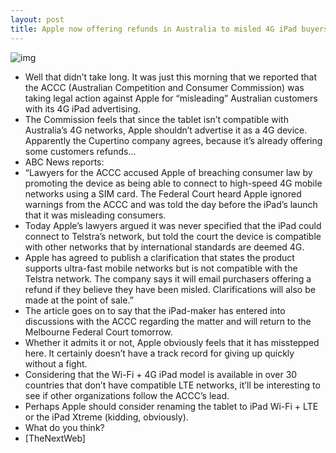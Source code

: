 ```yaml
---
layout: post
title: Apple now offering refunds in Australia to misled 4G iPad buyers
---
```

![img](http://media.idownloadblog.com/wp-content/uploads/2012/03/LTE-iPad-3-.png)
* Well that didn’t take long. It was just this morning that we reported that the ACCC (Australian Competition and Consumer Commission) was taking legal action against Apple for “misleading” Australian customers with its 4G iPad advertising.
* The Commission feels that since the tablet isn’t compatible with Australia’s 4G networks, Apple shouldn’t advertise it as a 4G device. Apparently the Cupertino company agrees, because it’s already offering some customers refunds…
* ABC News reports:
* “Lawyers for the ACCC accused Apple of breaching consumer law by promoting the device as being able to connect to high-speed 4G mobile networks using a SIM card. The Federal Court heard Apple ignored warnings from the ACCC and was told the day before the iPad’s launch that it was misleading consumers.
* Today Apple’s lawyers argued it was never specified that the iPad could connect to Telstra’s network, but told the court the device is compatible with other networks that by international standards are deemed 4G.
* Apple has agreed to publish a clarification that states the product supports ultra-fast mobile networks but is not compatible with the Telstra network. The company says it will email purchasers offering a refund if they believe they have been misled. Clarifications will also be made at the point of sale.”
* The article goes on to say that the iPad-maker has entered into discussions with the ACCC regarding the matter and will return to the Melbourne Federal Court tomorrow.
* Whether it admits it or not, Apple obviously feels that it has misstepped here. It certainly doesn’t have a track record for giving up quickly without a fight.
* Considering that the Wi-Fi + 4G iPad model is available in over 30 countries that don’t have compatible LTE networks, it’ll be interesting to see if other organizations follow the ACCC’s lead.
* Perhaps Apple should consider renaming the tablet to iPad Wi-Fi + LTE or the iPad Xtreme (kidding, obviously).
* What do you think?
* [TheNextWeb]

